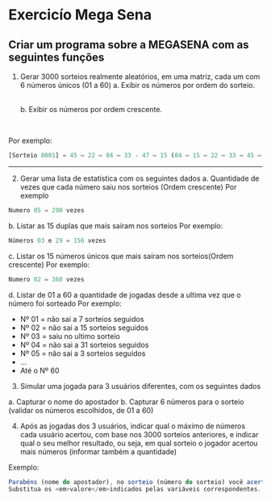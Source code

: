 # Exercicío Mega Sena

## Criar um programa sobre a MEGASENA com as seguintes funções

1. Gerar 3000 sorteios realmente aleatórios, em uma matriz, cada um com 6 números únicos (01 a 60)
a. Exibir os números por ordem do sorteio.</p><br/>
b. Exibir os números por ordem crescente.</p><br>

Por exemplo:
```javascript
[Sorteio 0001] = 45 – 22 – 04 – 33 - 47 – 15 (04 – 15 – 22 – 33 – 45 – 47)
```
---

2. Gerar uma lista de estatística com os seguintes dados
a. Quantidade de vezes que cada número saiu nos sorteios (Ordem crescente)
Por exemplo
```javascript
Numero 05 = 290 vezes
```
b. Listar as 15 duplas que mais saíram nos sorteios
Por exemplo:
```javascript
Números 03 e 29 = 156 vezes
```
c. Listar os 15 números únicos que mais saíram nos sorteios(Ordem crescente)
Por exemplo:
```javascript
Numero 02 = 360 vezes
```
d. Listar de 01 a 60 a quantidade de jogadas desde a ultima vez que o número foi sorteado
Por exemplo:
* Nº 01 = não sai a 7 sorteios seguidos
* Nº 02 = não sai a 15 sorteios seguidos
* Nº 03 = saiu no ultimo sorteio
* Nº 04 = não sai a 31 sorteios seguidos
* Nº 05 = não sai a 3 sorteios seguidos
* ...
* Até o Nº 60

3. Simular uma jogada para 3 usuários diferentes, com os seguintes dados

a. Capturar o nome do apostador
b. Capturar 6 números para o sorteio (validar os números escolhidos, de 01 a 60)

4. Após as jogadas dos 3 usuários, indicar qual o máximo de números cada usuário acertou, com base nos 3000 sorteios anteriores, e indicar qual o seu melhor resultado, ou seja, em qual sorteio o jogador acertou mais números (informar também a quantidade)

Exemplo:

```javascript
Parabéns (nome do apostador), no sorteio (número do sorteio) você acertou (quantidade de números números!)
Substitua os <em>valore</em>indicados pelas variáveis correspondentes.
```
